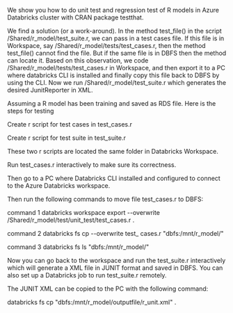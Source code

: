 We show you how to do unit test and regression test of R models in Azure Databricks cluster with CRAN package testthat.

We find a solution (or a work-around). In the method test_file() in the script /Shared/r_model/test_suite.r, we can pass in a test cases file. If this file is in Workspace, say /Shared/r_model/tests/test_cases.r, then the method test_file() cannot find the file. But if the same file is in DBFS then the method can locate it. Based on this observation, we code /Shared/r_model/tests/test_cases.r in Workspace, and then export it to a PC where databricks CLI is installed and finally copy this file back to DBFS by using the CLI. Now we run /Shared/r_model/test_suite.r which generates the desired JunitReporter in XML.

Assuming a R model has been training and saved as RDS file. Here is the steps for testing

Create r script for test cases in test_cases.r

Create r script for test suite in test_suite.r

These two r scripts are located the same folder in Databricks Workspace.

Run test_cases.r interactively to make sure its correctness.

Then go to a PC where Databricks CLI installed and configured to connect to the Azure Databricks workspace.

Then run the following commands to move file test_cases.r to DBFS:

command 1 databricks workspace export --overwrite /Shared/r_model/test/unit_test/test_cases.r .

command 2 databricks fs cp --overwrite test_ cases.r "dbfs:/mnt/r_model/"

command 3 databricks fs ls "dbfs:/mnt/r_model/"

Now you can go back to the workspace and run the test_suite.r interactively which will generate a XML file in JUNIT format and saved in DBFS. You can also set up a Databricks job to run test_suite.r remotely.

The JUNIT XML can be copied to the PC with the following command:

databricks fs cp "dbfs:/mnt/r_model/outputfile/r_unit.xml" .

